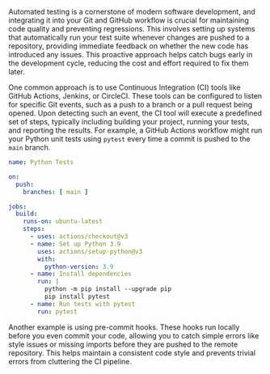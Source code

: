 Automated testing is a cornerstone of modern software development, and integrating it into your Git and GitHub workflow is crucial for maintaining code quality and preventing regressions. This involves setting up systems that automatically run your test suite whenever changes are pushed to a repository, providing immediate feedback on whether the new code has introduced any issues. This proactive approach helps catch bugs early in the development cycle, reducing the cost and effort required to fix them later.

One common approach is to use Continuous Integration (CI) tools like GitHub Actions, Jenkins, or CircleCI. These tools can be configured to listen for specific Git events, such as a push to a branch or a pull request being opened. Upon detecting such an event, the CI tool will execute a predefined set of steps, typically including building your project, running your tests, and reporting the results. For example, a GitHub Actions workflow might run your Python unit tests using `pytest` every time a commit is pushed to the `main` branch.

```yaml
name: Python Tests

on:
  push:
    branches: [ main ]

jobs:
  build:
    runs-on: ubuntu-latest
    steps:
      - uses: actions/checkout@v3
      - name: Set up Python 3.9
        uses: actions/setup-python@v3
        with:
          python-version: 3.9
      - name: Install dependencies
        run: |
          python -m pip install --upgrade pip
          pip install pytest
      - name: Run tests with pytest
        run: pytest
```

Another example is using pre-commit hooks. These hooks run locally before you even commit your code, allowing you to catch simple errors like style issues or missing imports before they are pushed to the remote repository. This helps maintain a consistent code style and prevents trivial errors from cluttering the CI pipeline.